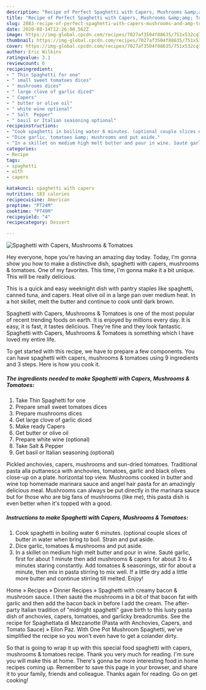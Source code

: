 ```yaml
---
description: "Recipe of Perfect Spaghetti with Capers, Mushrooms &amp;amp; Tomatoes"
title: "Recipe of Perfect Spaghetti with Capers, Mushrooms &amp;amp; Tomatoes"
slug: 2883-recipe-of-perfect-spaghetti-with-capers-mushrooms-and-amp-tomatoes
date: 2020-08-14T12:26:08.562Z
image: https://img-global.cpcdn.com/recipes/7027af3504f88635/751x532cq70/spaghetti-with-capers-mushrooms-tomatoes-recipe-main-photo.jpg
thumbnail: https://img-global.cpcdn.com/recipes/7027af3504f88635/751x532cq70/spaghetti-with-capers-mushrooms-tomatoes-recipe-main-photo.jpg
cover: https://img-global.cpcdn.com/recipes/7027af3504f88635/751x532cq70/spaghetti-with-capers-mushrooms-tomatoes-recipe-main-photo.jpg
author: Eric Wilkins
ratingvalue: 3.1
reviewcount: 6
recipeingredient:
- " Thin Spaghetti for one"
- " small sweet tomatoes dices"
- " mushrooms dices"
- " large clove of garlic diced"
- " Capers"
- " butter or olive oil"
- " white wine optional"
- " Salt  Pepper"
- " basil or Italian seasoning optional"
recipeinstructions:
- "Cook spaghetti in boiling water 6 minutes. (optional couple slices of butter in water when bring to boil. Strain and put aside."
- "Dice garlic, tomatoes &amp; mushrooms and put aside."
- "In a skillet on medium high melt butter and pour in wine. Sauté garlic, first for about 1 minute then add mushrooms &amp; capers for about 3 to 4 minutes staring constantly. Add tomatoes &amp; seasonings, stir for about a minute, then mix in pasta stirring to mix well. If a little dry add a little more butter and continue stirring till melted. Enjoy!"
categories:
- Recipe
tags:
- spaghetti
- with
- capers

katakunci: spaghetti with capers 
nutrition: 183 calories
recipecuisine: American
preptime: "PT24M"
cooktime: "PT49M"
recipeyield: "4"
recipecategory: Dessert

---
```



![Spaghetti with Capers, Mushrooms &amp; Tomatoes](https://img-global.cpcdn.com/recipes/7027af3504f88635/751x532cq70/spaghetti-with-capers-mushrooms-tomatoes-recipe-main-photo.jpg)

Hey everyone, hope you're having an amazing day today. Today, I'm gonna show you how to make a distinctive dish, spaghetti with capers, mushrooms &amp; tomatoes. One of my favorites. This time, I'm gonna make it a bit unique. This will be really delicious.

This is a quick and easy weeknight dish with pantry staples like spaghetti, canned tuna, and capers. Heat olive oil in a large pan over medium heat. In a hot skillet, melt the butter and continue to cook until dark brown.

Spaghetti with Capers, Mushrooms &amp; Tomatoes is one of the most popular of recent trending foods on earth. It is enjoyed by millions every day. It is easy, it is fast, it tastes delicious. They're fine and they look fantastic. Spaghetti with Capers, Mushrooms &amp; Tomatoes is something which I have loved my entire life.


To get started with this recipe, we have to prepare a few components. You can have spaghetti with capers, mushrooms &amp; tomatoes using 9 ingredients and 3 steps. Here is how you cook it.

<!--inarticleads1-->

##### The ingredients needed to make Spaghetti with Capers, Mushrooms &amp; Tomatoes:

1. Take  Thin Spaghetti for one
1. Prepare  small sweet tomatoes dices
1. Prepare  mushrooms dices
1. Get  large clove of garlic diced
1. Make ready  Capers
1. Get  butter or olive oil
1. Prepare  white wine (optional)
1. Take  Salt &amp; Pepper
1. Get  basil or Italian seasoning (optional)


Pickled anchovies, capers, mushrooms and sun-dried tomatoes. Traditional pasta alla puttanesca with anchovies, tomatoes, garlic and black olives close-up on a plate. horizontal top view. Mushrooms cooked in butter and wine top homemade marinara sauce and angel hair pasta for an amazingly delicious meal. Mushrooms can always be put directly in the marinara sauce but for those who are big fans of mushrooms (like me), this pasta dish is even better when it&#39;s topped with a good. 

<!--inarticleads2-->

##### Instructions to make Spaghetti with Capers, Mushrooms &amp; Tomatoes:

1. Cook spaghetti in boiling water 6 minutes. (optional couple slices of butter in water when bring to boil. Strain and put aside.
1. Dice garlic, tomatoes &amp; mushrooms and put aside.
1. In a skillet on medium high melt butter and pour in wine. Sauté garlic, first for about 1 minute then add mushrooms &amp; capers for about 3 to 4 minutes staring constantly. Add tomatoes &amp; seasonings, stir for about a minute, then mix in pasta stirring to mix well. If a little dry add a little more butter and continue stirring till melted. Enjoy!


Home » Recipes » Dinner Recipes » Spaghetti with creamy bacon &amp; mushroom sauce. I then sauté the mushrooms in a bit of that bacon fat with garlic and then add the bacon back in before I add the cream. The after-party Italian tradition of &#34;midnight spaghetti&#34; gave birth to this lusty pasta dish of anchovies, capers, tomatoes, and garlicky breadcrumbs. See the recipe for Spaghettata di Mezzanotte (Pasta with Anchovies, Capers, and Tomato Sauce) » Eilon Paz. With One Pot Mushroom Spaghetti, we&#39;ve simplified the recipe so you won&#39;t even have to get a colander dirty. 

So that is going to wrap it up with this special food spaghetti with capers, mushrooms &amp; tomatoes recipe. Thank you very much for reading. I'm sure you will make this at home. There's gonna be more interesting food in home recipes coming up. Remember to save this page in your browser, and share it to your family, friends and colleague. Thanks again for reading. Go on get cooking!
